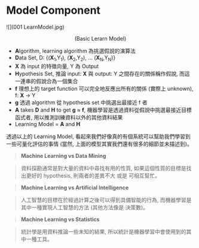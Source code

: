 # Model Component
![](001 LearnModel.jpg)
<center>(Basic Lerarn Model)</center>


* **A**lgorithm, learning algorithm 為挑選假說的演算法
* **D**ata Set, D: {(**X**<sub>1</sub>,Y<sub>1</sub>), (**X**<sub>2</sub>,Y<sub>2</sub>), ... (**X**<sub>N</sub>,Y<sub>N</sub>)}
* **X** 為 input 的特徵向量, Y 為 Output
* **H**ypothesis Set, 推論 input: **X** 與 output: Y 之間存在的關係稱作假說, 而這一連串的假說合為一個集合
* **f** 理想上的 target function 可以完全地反應出所有的關係 (實際上 unknown), f: **X** → Y
* **g** 透過 algorithm 從 hypothesis set 中挑選出最接近 f 者
* **A** takes **D** and **H** to get **g** ≈ **f**, 機器學習是透過資料從假說中挑選最接近目標函式者, 用以推測訓練資料以外的其他資料結果
* Learning Model = **A** and **H**

透過以上的 Learning Model, 看起來我們好像真的有個系統可以幫助我們學習到一些可量化評估的事情 (當然, 上面的模型其實我們還有很多的細節並未描述到)。

> **Machine Learning vs Data Mining**

> 資料探勘通常是對大量的資料中尋找有用的性質, 如果這個性質的目標是找出更好的 hypothesis, 則兩者的差異不大 或是 可相互幫忙。

> **Machine Learning vs Artificial Intelligence**

> 人工智慧的目標在於經過計算之後可以得到具備智能的行為, 而機器學習是其中一種實現人工智慧的方法 (其他方法像是 決策數)。

> **Machine Learning vs Statistics**

> 統計學是用資料推論一些未知的結果, 所以統計是機器學習中會使用到的其中一種工具。